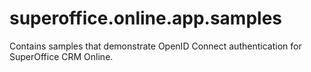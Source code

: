 # superoffice.online.app.samples
Contains samples that demonstrate OpenID Connect authentication for SuperOffice CRM Online.
